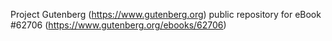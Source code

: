 Project Gutenberg (https://www.gutenberg.org) public repository for
eBook #62706 (https://www.gutenberg.org/ebooks/62706)
